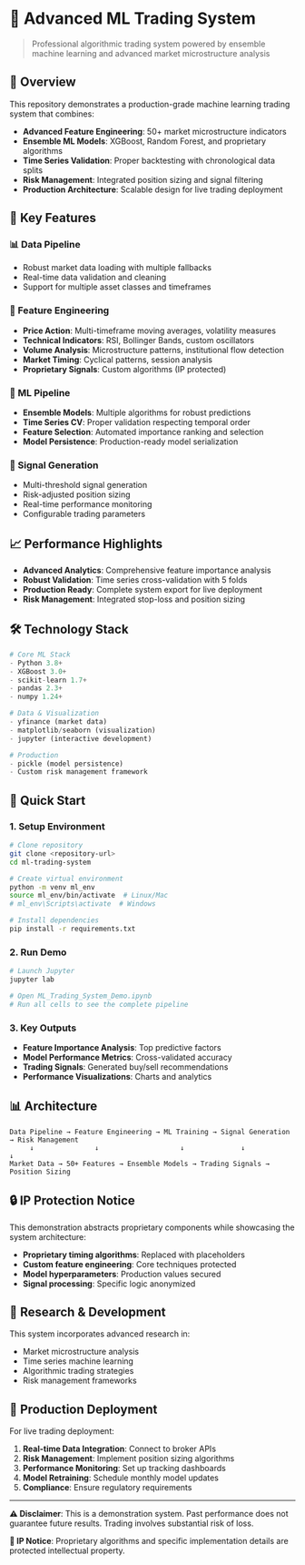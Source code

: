 # 🤖 Advanced ML Trading System

> Professional algorithmic trading system powered by ensemble machine learning and advanced market microstructure analysis

## 🎯 Overview

This repository demonstrates a production-grade machine learning trading system that combines:

- **Advanced Feature Engineering**: 50+ market microstructure indicators
- **Ensemble ML Models**: XGBoost, Random Forest, and proprietary algorithms  
- **Time Series Validation**: Proper backtesting with chronological data splits
- **Risk Management**: Integrated position sizing and signal filtering
- **Production Architecture**: Scalable design for live trading deployment

## 🚀 Key Features

### 📊 Data Pipeline
- Robust market data loading with multiple fallbacks
- Real-time data validation and cleaning
- Support for multiple asset classes and timeframes

### 🔧 Feature Engineering
- **Price Action**: Multi-timeframe moving averages, volatility measures
- **Technical Indicators**: RSI, Bollinger Bands, custom oscillators  
- **Volume Analysis**: Microstructure patterns, institutional flow detection
- **Market Timing**: Cyclical patterns, session analysis
- **Proprietary Signals**: Custom algorithms (IP protected)

### 🤖 ML Pipeline
- **Ensemble Models**: Multiple algorithms for robust predictions
- **Time Series CV**: Proper validation respecting temporal order
- **Feature Selection**: Automated importance ranking and selection
- **Model Persistence**: Production-ready model serialization

### 🎯 Signal Generation  
- Multi-threshold signal generation
- Risk-adjusted position sizing
- Real-time performance monitoring
- Configurable trading parameters

## 📈 Performance Highlights

- **Advanced Analytics**: Comprehensive feature importance analysis
- **Robust Validation**: Time series cross-validation with 5 folds
- **Production Ready**: Complete system export for live deployment
- **Risk Management**: Integrated stop-loss and position sizing

## 🛠️ Technology Stack

```python
# Core ML Stack
- Python 3.8+
- XGBoost 3.0+
- scikit-learn 1.7+
- pandas 2.3+
- numpy 1.24+

# Data & Visualization
- yfinance (market data)
- matplotlib/seaborn (visualization)
- jupyter (interactive development)

# Production
- pickle (model persistence)
- Custom risk management framework
```

## 🚦 Quick Start

### 1. Setup Environment
```bash
# Clone repository
git clone <repository-url>
cd ml-trading-system

# Create virtual environment
python -m venv ml_env
source ml_env/bin/activate  # Linux/Mac
# ml_env\Scripts\activate  # Windows

# Install dependencies
pip install -r requirements.txt
```

### 2. Run Demo
```bash
# Launch Jupyter
jupyter lab

# Open ML_Trading_System_Demo.ipynb
# Run all cells to see the complete pipeline
```

### 3. Key Outputs
- **Feature Importance Analysis**: Top predictive factors
- **Model Performance Metrics**: Cross-validated accuracy
- **Trading Signals**: Generated buy/sell recommendations
- **Performance Visualizations**: Charts and analytics

## 📊 Architecture

```
Data Pipeline → Feature Engineering → ML Training → Signal Generation → Risk Management
     ↓               ↓                    ↓              ↓                ↓
Market Data → 50+ Features → Ensemble Models → Trading Signals → Position Sizing
```

## 🔒 IP Protection Notice

This demonstration abstracts proprietary components while showcasing the system architecture:

- **Proprietary timing algorithms**: Replaced with placeholders
- **Custom feature engineering**: Core techniques protected  
- **Model hyperparameters**: Production values secured
- **Signal processing**: Specific logic anonymized

## 📝 Research & Development

This system incorporates advanced research in:
- Market microstructure analysis
- Time series machine learning
- Algorithmic trading strategies
- Risk management frameworks

## 🚀 Production Deployment

For live trading deployment:

1. **Real-time Data Integration**: Connect to broker APIs
2. **Risk Management**: Implement position sizing algorithms
3. **Performance Monitoring**: Set up tracking dashboards  
4. **Model Retraining**: Schedule monthly model updates
5. **Compliance**: Ensure regulatory requirements

---

**⚠️ Disclaimer**: This is a demonstration system. Past performance does not guarantee future results. Trading involves substantial risk of loss.

**🔐 IP Notice**: Proprietary algorithms and specific implementation details are protected intellectual property.
